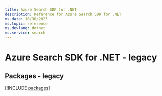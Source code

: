 ```yaml
---
title: Azure Search SDK for .NET
description: Reference for Azure Search SDK for .NET
ms.date: 10/30/2023
ms.topic: reference
ms.devlang: dotnet
ms.service: search
---
```

# Azure Search SDK for .NET - legacy
## Packages - legacy
[!INCLUDE [packages](search-index.md)]